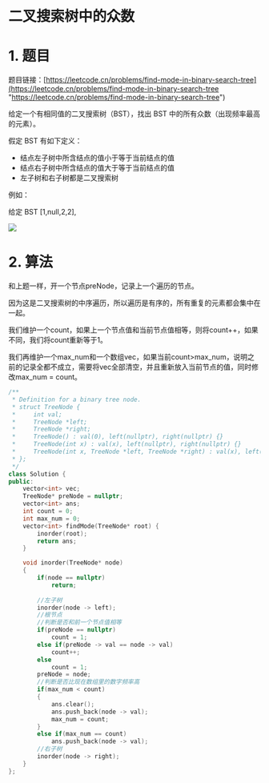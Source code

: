 # 二叉搜索树中的众数

# 1. 题目

题目链接：[https://leetcode.cn/problems/find-mode-in-binary-search-tree](https://leetcode.cn/problems/find-mode-in-binary-search-tree "https://leetcode.cn/problems/find-mode-in-binary-search-tree")

给定一个有相同值的二叉搜索树（BST），找出 BST 中的所有众数（出现频率最高的元素）。

假定 BST 有如下定义：

- 结点左子树中所含结点的值小于等于当前结点的值
- 结点右子树中所含结点的值大于等于当前结点的值
- 左子树和右子树都是二叉搜索树

例如：

给定 BST \[1,null,2,2],

![](https://code-thinking-1253855093.file.myqcloud.com/pics/20201014221532206.png)

# 2. 算法

和上题一样，开一个节点preNode，记录上一个遍历的节点。

因为这是二叉搜索树的中序遍历，所以遍历是有序的，所有重复的元素都会集中在一起。

我们维护一个count，如果上一个节点值和当前节点值相等，则将count++，如果不同，我们将count重新等于1。

我们再维护一个max\_num和一个数组vec，如果当前count>max\_num，说明之前的记录全都不成立，需要将vec全部清空，并且重新放入当前节点的值，同时修改max\_num = count。

```c++
/**
 * Definition for a binary tree node.
 * struct TreeNode {
 *     int val;
 *     TreeNode *left;
 *     TreeNode *right;
 *     TreeNode() : val(0), left(nullptr), right(nullptr) {}
 *     TreeNode(int x) : val(x), left(nullptr), right(nullptr) {}
 *     TreeNode(int x, TreeNode *left, TreeNode *right) : val(x), left(left), right(right) {}
 * };
 */
class Solution {
public:
    vector<int> vec;
    TreeNode* preNode = nullptr;
    vector<int> ans;
    int count = 0;
    int max_num = 0;
    vector<int> findMode(TreeNode* root) {
        inorder(root);
        return ans;
    }

    void inorder(TreeNode* node)
    {
        if(node == nullptr)
            return;
        
        //左子树
        inorder(node -> left);
        //根节点
        //判断是否和前一个节点值相等
        if(preNode == nullptr)
            count = 1;
        else if(preNode -> val == node -> val)
            count++;
        else
            count = 1;
        preNode = node;
        //判断是否比现在数组里的数字频率高
        if(max_num < count)
        {
            ans.clear();
            ans.push_back(node -> val);
            max_num = count;
        }
        else if(max_num == count)
            ans.push_back(node -> val);
        //右子树
        inorder(node -> right);
    }
};
```

